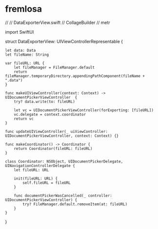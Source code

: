 # fremlosa
//
//  DataExporterView.swift
//  CollageBuilder
// metr

import SwiftUI

struct DataExporterView: UIViewControllerRepresentable {
    
    let data: Data
    let fileName: String
    
    var fileURL: URL {
        let fileManager = FileManager.default
        return fileManager.temporaryDirectory.appendingPathComponent(fileName + ".data")
    }
    
    func makeUIViewController(context: Context) -> UIDocumentPickerViewController  {
        try? data.write(to: fileURL)
        
        let vc = UIDocumentPickerViewController(forExporting: [fileURL])
        vc.delegate = context.coordinator
        return vc
    }
    
    func updateUIViewController(_ uiViewController: UIDocumentPickerViewController, context: Context) {}
    
    func makeCoordinator() -> Coordinator {
        return Coordinator(fileURL: fileURL)
    }
    
    class Coordinator: NSObject, UIDocumentPickerDelegate, UINavigationControllerDelegate {
        let fileURL: URL
        
        init(fileURL: URL) {
            self.fileURL = fileURL
        }
        
        func documentPickerWasCancelled(_ controller: UIDocumentPickerViewController) {
            try? FileManager.default.removeItem(at: fileURL)
        }
    }
}
